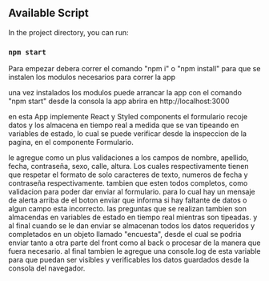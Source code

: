 
## Available Script

In the project directory, you can run:

### `npm start`

Para empezar debera correr el comando "npm i" o "npm install" para que se instalen los modulos necesarios para correr la app

una vez instalados los modulos puede arrancar la app con el comando 
"npm start" desde la consola
la app abrira en http://localhost:3000

en esta App implemente React y Styled components
el formulario recoje datos y los almacena en tiempo real a medida que se van tipeando en variables de estado, lo cual se puede verificar desde la inspeccion de la pagina, en el componente Formulario.

le agregue como un plus validaciones a los campos de nombre, apellido, fecha, contraseña, sexo, calle, altura.
Los cuales respectivamente tienen que respetar el formato de solo caracteres de texto, numeros de fecha y contraseña respectivamente.
tambien que esten todos completos, como validacion para poder dar enviar al formulario.
para lo cual hay un mensaje de alerta arriba de el boton enviar que informa si hay faltante de datos o algun campo esta incorrecto.
las preguntas que se realizan tambien son almacendas en variables de estado en tiempo real mientras son tipeadas.
y al final cuando se le dan enviar se almacenan todos los datos requeridos y completados en un objeto llamado "encuesta", desde el cual se podria enviar tanto a otra parte del front como al back o procesar de la manera que fuera necesario.
al final tambien le agregue una console.log de esta variable para que puedan ser visibles y verificables los datos guardados desde la consola del navegador. 



